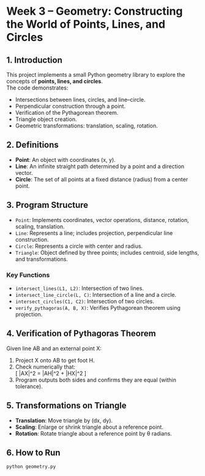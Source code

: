 # Week 3 – Geometry: Constructing the World of Points, Lines, and Circles

## 1. Introduction
This project implements a small Python geometry library to explore the concepts of **points, lines, and circles**.  
The code demonstrates:
- Intersections between lines, circles, and line–circle.
- Perpendicular construction through a point.
- Verification of the Pythagorean theorem.
- Triangle object creation.
- Geometric transformations: translation, scaling, rotation.

## 2. Definitions
- **Point**: An object with coordinates (x, y).  
- **Line**: An infinite straight path determined by a point and a direction vector.  
- **Circle**: The set of all points at a fixed distance (radius) from a center point.  

## 3. Program Structure
- `Point`: Implements coordinates, vector operations, distance, rotation, scaling, translation.  
- `Line`: Represents a line; includes projection, perpendicular line construction.  
- `Circle`: Represents a circle with center and radius.  
- `Triangle`: Object defined by three points; includes centroid, side lengths, and transformations.  

### Key Functions
- `intersect_lines(L1, L2)`: Intersection of two lines.  
- `intersect_line_circle(L, C)`: Intersection of a line and a circle.  
- `intersect_circles(C1, C2)`: Intersection of two circles.  
- `verify_pythagoras(A, B, X)`: Verifies Pythagorean theorem using projection.  

## 4. Verification of Pythagoras Theorem
Given line AB and an external point X:
1. Project X onto AB to get foot H.  
2. Check numerically that:  
   \[
   |AX|^2 = |AH|^2 + |HX|^2
   \]  
3. Program outputs both sides and confirms they are equal (within tolerance).  

## 5. Transformations on Triangle
- **Translation**: Move triangle by (dx, dy).  
- **Scaling**: Enlarge or shrink triangle about a reference point.  
- **Rotation**: Rotate triangle about a reference point by θ radians.  

## 6. How to Run
```bash
python geometry.py
